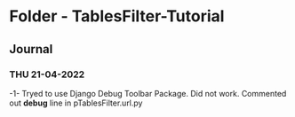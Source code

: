 # Folder - TablesFilter-Tutorial

## Journal

### THU 21-04-2022

-1- Tryed to use Django Debug Toolbar Package. Did not work. Commented out __debug__ line in pTablesFilter.url.py